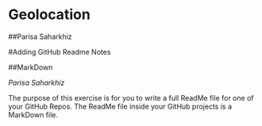 # Geolocation
##Parisa Saharkhiz

#Adding GitHub Readme Notes

##MarkDown


*Parisa* *Saharkhiz*

The purpose of this exercise is for you to write a full ReadMe file for one of your GitHub Repos.
The ReadMe file inside your GitHub projects is a MarkDown file.



